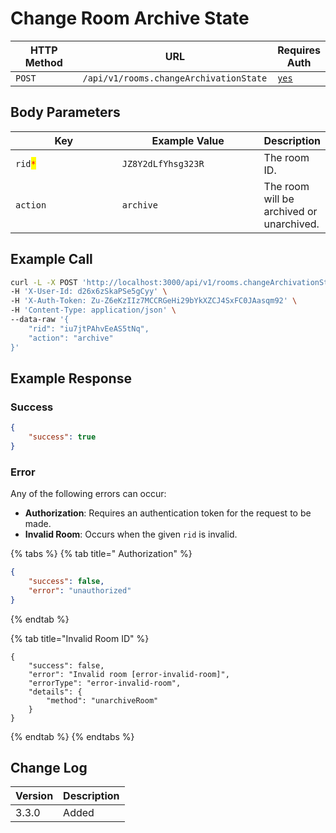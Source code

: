 # Change Room Archive State

<table><thead><tr><th width="163">HTTP Method</th><th width="298">URL</th><th>Requires Auth</th></tr></thead><tbody><tr><td><code>POST</code></td><td><code>/api/v1/rooms.changeArchivationState</code></td><td><a href="../../authentication-endpoints/"><code>yes</code></a></td></tr></tbody></table>

## Body Parameters

<table><thead><tr><th width="181.33333333333331">Key</th><th width="231">Example Value</th><th>Description</th></tr></thead><tbody><tr><td><code>rid</code><mark style="color:red;"><code>*</code></mark></td><td><code>JZ8Y2dLfYhsg323R</code></td><td>The room ID.</td></tr><tr><td><code>action</code></td><td><code>archive</code></td><td>The room will be archived or unarchived.</td></tr></tbody></table>

## Example Call

```bash
curl -L -X POST 'http://localhost:3000/api/v1/rooms.changeArchivationState' \
-H 'X-User-Id: d26x6zSkaPSe5gCyy' \
-H 'X-Auth-Token: Zu-Z6eKzIIz7MCCRGeHi29bYkXZCJ4SxFC0JAasqm92' \
-H 'Content-Type: application/json' \
--data-raw '{
    "rid": "iu7jtPAhvEeAS5tNq",
    "action": "archive"
}'
```

## Example Response

### Success

```json
{
    "success": true
}
```

### Error

Any of the following errors can occur:

* **Authorization**: Requires an authentication token for the request to be made.
* **Invalid Room**: Occurs when the given `rid` is invalid.

{% tabs %}
{% tab title=" Authorization" %}
```json
{
    "success": false,
    "error": "unauthorized"
}
```
{% endtab %}

{% tab title="Invalid Room ID" %}
```
{
    "success": false,
    "error": "Invalid room [error-invalid-room]",
    "errorType": "error-invalid-room",
    "details": {
        "method": "unarchiveRoom"
    }
}
```
{% endtab %}
{% endtabs %}

## Change Log

| Version | Description |
| ------- | ----------- |
| 3.3.0   | Added       |
